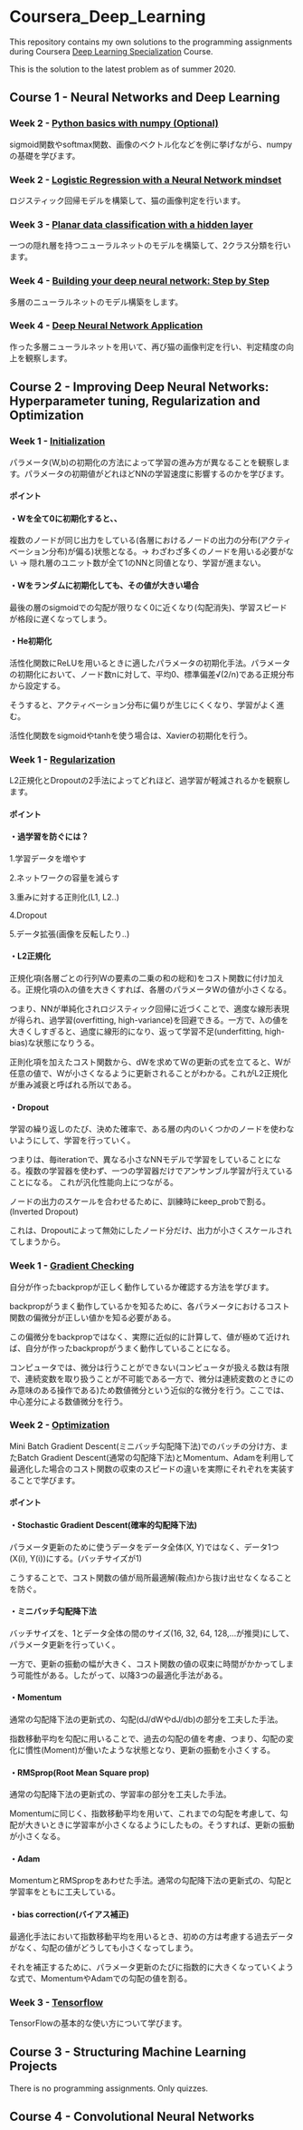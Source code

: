 # Coursera_Deep_Learning
This repository contains my own solutions to the programming assignments during Coursera [Deep Learning Specialization](https://www.coursera.org/specializations/deep-learning) Course.

This is the solution to the latest problem as of summer 2020.

## Course 1 - Neural Networks and Deep Learning

### Week 2 - [Python basics with numpy (Optional)](https://github.com/ryuryukke/Coursera_Deep_Learning/blob/master/Neural%20Network%20and%20Deep%20Learning/Week2/Python_Basics_With_Numpy_v3a.ipynb)

sigmoid関数やsoftmax関数、画像のベクトル化などを例に挙げながら、numpyの基礎を学びます。

### Week 2 - [Logistic Regression with a Neural Network mindset](https://github.com/ryuryukke/Coursera_Deep_Learning/blob/master/Neural%20Network%20and%20Deep%20Learning/Week2/Logistic_Regression_with_a_Neural_Network_mindset_v6a.ipynb)

ロジスティック回帰モデルを構築して、猫の画像判定を行います。

### Week 3 - [Planar data classification with a hidden layer](https://github.com/ryuryukke/Coursera_Deep_Learning/blob/master/Neural%20Network%20and%20Deep%20Learning/Week3/Planar_data_classification_with_onehidden_layer_v6c.ipynb)

一つの隠れ層を持つニューラルネットのモデルを構築して、2クラス分類を行います。

### Week 4 - [Building your deep neural network: Step by Step](https://github.com/ryuryukke/Coursera_Deep_Learning/blob/master/Neural%20Network%20and%20Deep%20Learning/Week4/Building_your_Deep_Neural_Network_Step_by_Step_v8a.ipynb)

多層のニューラルネットのモデル構築をします。

### Week 4 - [Deep Neural Network Application](https://github.com/ryuryukke/Coursera_Deep_Learning/blob/master/Neural%20Network%20and%20Deep%20Learning/Week4/Deep%2BNeural%2BNetwork%2B-%2BApplication%2Bv8.ipynb)

作った多層ニューラルネットを用いて、再び猫の画像判定を行い、判定精度の向上を観察します。

## Course 2 - Improving Deep Neural Networks: Hyperparameter tuning, Regularization and Optimization

### Week 1 - [Initialization](https://github.com/ryuryukke/Coursera_Deep_Learning/blob/master/Improving%20Deep%20Neural%20Networks/week1/Initialization.ipynb)

パラメータ(W,b)の初期化の方法によって学習の進み方が異なることを観察します。パラメータの初期値がどれほどNNの学習速度に影響するのかを学びます。

#### ポイント
#### ・Wを全て0に初期化すると、、

複数のノードが同じ出力をしている(各層におけるノードの出力の分布(アクティベーション分布)が偏る)状態となる。→ わざわざ多くのノードを用いる必要がない → 隠れ層のユニット数が全て1のNNと同値となり、学習が進まない。

#### ・Wをランダムに初期化しても、その値が大きい場合

最後の層のsigmoidでの勾配が限りなく0に近くなり(勾配消失)、学習スピードが格段に遅くなってしまう。

#### ・He初期化

活性化関数にReLUを用いるときに適したパラメータの初期化手法。パラメータの初期化において、ノード数nに対して、平均0、標準偏差√(2/n)である正規分布から設定する。

そうすると、アクティベーション分布に偏りが生じにくくなり、学習がよく進む。

活性化関数をsigmoidやtanhを使う場合は、Xavierの初期化を行う。

### Week 1 - [Regularization](https://github.com/ryuryukke/Coursera_Deep_Learning/blob/master/Improving%20Deep%20Neural%20Networks/week1/Regularization_v2a.ipynb)

L2正規化とDropoutの2手法によってどれほど、過学習が軽減されるかを観察します。

#### ポイント
#### ・過学習を防ぐには？
1.学習データを増やす

2.ネットワークの容量を減らす

3.重みに対する正則化(L1, L2..)

4.Dropout

5.データ拡張(画像を反転したり..)

#### ・L2正規化

正規化項(各層ごとの行列Wの要素の二乗の和の総和)をコスト関数に付け加える。正規化項のλの値を大きくすれば、各層のパラメータWの値が小さくなる。

つまり、NNが単純化されロジスティック回帰に近づくことで、適度な線形表現が得られ、過学習(overfitting, high-variance)を回避できる。一方で、λの値を大きくしすぎると、過度に線形的になり、返って学習不足(underfitting, high-bias)な状態になりうる。

正則化項を加えたコスト関数から、dWを求めてWの更新の式を立てると、Wが任意の値で、Wが小さくなるように更新されることがわかる。これがL2正規化が重み減衰と呼ばれる所以である。

#### ・Dropout

学習の繰り返しのたび、決めた確率で、ある層の内のいくつかのノードを使わないようにして、学習を行っていく。

つまりは、毎iterationで、異なる小さなNNモデルで学習をしていることになる。複数の学習器を使わず、一つの学習器だけでアンサンブル学習が行えていることになる。
これが汎化性能向上につながる。

ノードの出力のスケールを合わせるために、訓練時にkeep_probで割る。(Inverted Dropout)

これは、Dropoutによって無効にしたノード分だけ、出力が小さくスケールされてしまうから。

### Week 1 - [Gradient Checking](https://github.com/ryuryukke/Coursera_Deep_Learning/blob/master/Improving%20Deep%20Neural%20Networks/week1/Gradient%2BChecking%2Bv1.ipynb)

自分が作ったbackpropが正しく動作しているか確認する方法を学びます。

backpropがうまく動作しているかを知るために、各パラメータにおけるコスト関数の偏微分が正しい値かを知る必要がある。

この偏微分をbackpropではなく、実際に近似的に計算して、値が極めて近ければ、自分が作ったbackpropがうまく動作していることになる。

コンピュータでは、微分は行うことができない(コンピュータが扱える数は有限で、連続変数を取り扱うことが不可能である一方で、微分は連続変数のときにのみ意味のある操作である)ため数値微分という近似的な微分を行う。ここでは、中心差分による数値微分を行う。

### Week 2 - [Optimization](https://github.com/ryuryukke/Coursera_Deep_Learning/blob/master/Improving%20Deep%20Neural%20Networks/week2/Optimization_methods_v1b.ipynb)

Mini Batch Gradient Descent(ミニバッチ勾配降下法)でのバッチの分け方、またBatch Gradient Descent(通常の勾配降下法)とMomentum、Adamを利用して
最適化した場合のコスト関数の収束のスピードの違いを実際にそれぞれを実装することで学びます。

#### ポイント
#### ・Stochastic Gradient Descent(確率的勾配降下法)

パラメータ更新のために使うデータをデータ全体(X, Y)ではなく、データ1つ(X(i), Y(i))にする。(バッチサイズが1)

こうすることで、コスト関数の値が局所最適解(鞍点)から抜け出せなくなることを防ぐ。

#### ・ミニバッチ勾配降下法

バッチサイズを、1とデータ全体の間のサイズ(16, 32, 64, 128,...が推奨)にして、パラメータ更新を行っていく。

一方で、更新の振動の幅が大きく、コスト関数の値の収束に時間がかかってしまう可能性がある。したがって、以降3つの最適化手法がある。

#### ・Momentum

通常の勾配降下法の更新式の、勾配(dJ/dWやdJ/db)の部分を工夫した手法。

指数移動平均を勾配に用いることで、過去の勾配の値を考慮、つまり、勾配の変化に慣性(Moment)が働いたような状態となり、更新の振動を小さくする。

#### ・RMSprop(Root Mean Square prop)

通常の勾配降下法の更新式の、学習率の部分を工夫した手法。

Momentumに同じく、指数移動平均を用いて、これまでの勾配を考慮して、勾配が大きいときに学習率が小さくなるようにしたもの。そうすれば、更新の振動が小さくなる。

#### ・Adam

MomentumとRMSpropをあわせた手法。通常の勾配降下法の更新式の、勾配と学習率をともに工夫している。

#### ・bias correction(バイアス補正)

最適化手法において指数移動平均を用いるとき、初めの方は考慮する過去データがなく、勾配の値がどうしても小さくなってしまう。

それを補正するために、パラメータ更新のたびに指数的に大きくなっていくような式で、MomentumやAdamでの勾配の値を割る。

### Week 3 - [Tensorflow](https://github.com/ryuryukke/Coursera_Deep_Learning/blob/master/Improving%20Deep%20Neural%20Networks/week3/TensorFlow_Tutorial_v3b.ipynb)

TensorFlowの基本的な使い方について学びます。

## Course 3 - Structuring Machine Learning Projects

There is no programming assignments. Only quizzes.

## Course 4 - Convolutional Neural Networks
